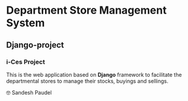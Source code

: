 # Department Store Management System #
## Django-project ##

### i-Ces Project

This is the web application based on **Django** framework to facilitate the departmental stores to manage their stocks, buyings and sellings.


:nerd_face: Sandesh Paudel
